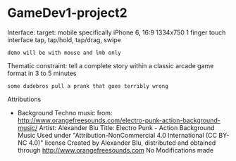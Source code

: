 # GameDev1-project2

Interface:
	target: mobile
	specifically iPhone 6, 16:9 1334x750
	1 finger touch interface
	tap, tap/hold, tap/drag, swipe

	demo will be with mouse and lmb only

Thematic constraint:
	tell a complete story within a classic arcade game format in 3 to 5 minutes

	some dudebros pull a prank that goes terribly wrong


Attributions
- Background Techno music from: http://www.orangefreesounds.com/electro-punk-action-background-music/
	Artist: Alexander Blu
	Title: Electro Punk - Action Background Music
	Used under "Attribution-NonCommercial 4.0 International (CC BY-NC 4.0)" license
	Created by Alexander Blu, distributed and obtained through http://www.orangefreesounds.com
	No Modifications made
